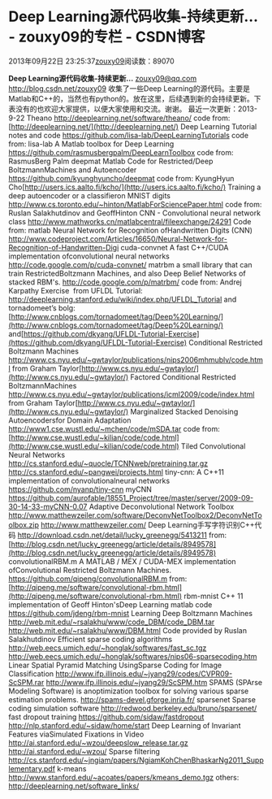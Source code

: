 
# Deep Learning源代码收集-持续更新… - zouxy09的专栏 - CSDN博客


2013年09月22日 23:25:37[zouxy09](https://me.csdn.net/zouxy09)阅读数：89070


**Deep Learning源代码收集-持续更新…**
zouxy09@qq.com
http://blog.csdn.net/zouxy09
收集了一些Deep Learning的源代码。主要是Matlab和C++的，当然也有python的。放在这里，后续遇到新的会持续更新。下表没有的也欢迎大家提供，以便大家使用和交流。谢谢。
最近一次更新：2013-9-22
Theano
http://deeplearning.net/software/theano/
code from:[http://deeplearning.net/](http://deeplearning.net/)
Deep Learning Tutorial notes and code
https://github.com/lisa-lab/DeepLearningTutorials
code from: lisa-lab
A Matlab toolbox for Deep Learning
https://github.com/rasmusbergpalm/DeepLearnToolbox
code from: RasmusBerg Palm
deepmat
Matlab Code for Restricted/Deep BoltzmannMachines and Autoencoder
https://github.com/kyunghyuncho/deepmat
code from: KyungHyun Cho[http://users.ics.aalto.fi/kcho/](http://users.ics.aalto.fi/kcho/)
Training a deep autoencoder or a classifieron MNIST digits
http://www.cs.toronto.edu/~hinton/MatlabForSciencePaper.html
code from: Ruslan Salakhutdinov and GeoffHinton
CNN - Convolutional neural network class
http://www.mathworks.cn/matlabcentral/fileexchange/24291
Code from: matlab
Neural Network for Recognition ofHandwritten Digits (CNN)
http://www.codeproject.com/Articles/16650/Neural-Network-for-Recognition-of-Handwritten-Digi
cuda-convnet
A fast C++/CUDA implementation ofconvolutional neural networks
http://code.google.com/p/cuda-convnet/
matrbm
a small library that can train RestrictedBoltzmann Machines, and also Deep Belief Networks of stacked RBM's.
http://code.google.com/p/matrbm/
code from: Andrej Karpathy
Exercise  from UFLDL Tutorial:
http://deeplearning.stanford.edu/wiki/index.php/UFLDL_Tutorial
and tornadomeet’s bolg:[http://www.cnblogs.com/tornadomeet/tag/Deep%20Learning/](http://www.cnblogs.com/tornadomeet/tag/Deep%20Learning/)
and[https://github.com/dkyang/UFLDL-Tutorial-Exercise](https://github.com/dkyang/UFLDL-Tutorial-Exercise)
Conditional Restricted Boltzmann Machines
http://www.cs.nyu.edu/~gwtaylor/publications/nips2006mhmublv/code.html
from Graham Taylor[http://www.cs.nyu.edu/~gwtaylor/](http://www.cs.nyu.edu/~gwtaylor/)
Factored Conditional Restricted BoltzmannMachines
http://www.cs.nyu.edu/~gwtaylor/publications/icml2009/code/index.html
from Graham Taylor[http://www.cs.nyu.edu/~gwtaylor/](http://www.cs.nyu.edu/~gwtaylor/)
Marginalized Stacked Denoising Autoencodersfor Domain Adaptation
http://www1.cse.wustl.edu/~mchen/code/mSDA.tar
code from:[http://www.cse.wustl.edu/~kilian/code/code.html](http://www.cse.wustl.edu/~kilian/code/code.html)
Tiled Convolutional Neural Networks
http://cs.stanford.edu/~quocle/TCNNweb/pretraining.tar.gz
http://cs.stanford.edu/~pangwei/projects.html
tiny-cnn:
A C++11 implementation of convolutionalneural networks
https://github.com/nyanp/tiny-cnn
myCNN
https://github.com/aurofable/18551_Project/tree/master/server/2009-09-30-14-33-myCNN-0.07
Adaptive Deconvolutional Network Toolbox
http://www.matthewzeiler.com/software/DeconvNetToolbox2/DeconvNetToolbox.zip
http://www.matthewzeiler.com/
Deep Learning手写字符识别C++代码
http://download.csdn.net/detail/lucky_greenegg/5413211
from:[http://blog.csdn.net/lucky_greenegg/article/details/8949578](http://blog.csdn.net/lucky_greenegg/article/details/8949578)
convolutionalRBM.m
A MATLAB / MEX / CUDA-MEX implementation ofConvolutional Restricted Boltzmann Machines.
https://github.com/qipeng/convolutionalRBM.m
from:[http://qipeng.me/software/convolutional-rbm.html](http://qipeng.me/software/convolutional-rbm.html)
rbm-mnist
C++ 11 implementation of Geoff Hinton'sDeep Learning matlab code
https://github.com/jdeng/rbm-mnist
Learning Deep Boltzmann Machines
http://web.mit.edu/~rsalakhu/www/code_DBM/code_DBM.tar
http://web.mit.edu/~rsalakhu/www/DBM.html
Code provided by Ruslan Salakhutdinov
Efficient sparse coding algorithms
http://web.eecs.umich.edu/~honglak/softwares/fast_sc.tgz
http://web.eecs.umich.edu/~honglak/softwares/nips06-sparsecoding.htm
Linear Spatial Pyramid Matching UsingSparse Coding for Image Classification
http://www.ifp.illinois.edu/~jyang29/codes/CVPR09-ScSPM.rar
http://www.ifp.illinois.edu/~jyang29/ScSPM.htm
SPAMS
(SPArse Modeling Software) is anoptimization toolbox for solving various sparse estimation problems.
http://spams-devel.gforge.inria.fr/
sparsenet
Sparse coding simulation software
http://redwood.berkeley.edu/bruno/sparsenet/
fast dropout training
https://github.com/sidaw/fastdropout
http://nlp.stanford.edu/~sidaw/home/start
Deep Learning of Invariant Features viaSimulated Fixations in Video
http://ai.stanford.edu/~wzou/deepslow_release.tar.gz
http://ai.stanford.edu/~wzou/
Sparse filtering
http://cs.stanford.edu/~jngiam/papers/NgiamKohChenBhaskarNg2011_Supplementary.pdf
k-means
http://www.stanford.edu/~acoates/papers/kmeans_demo.tgz
others:
http://deeplearning.net/software_links/



